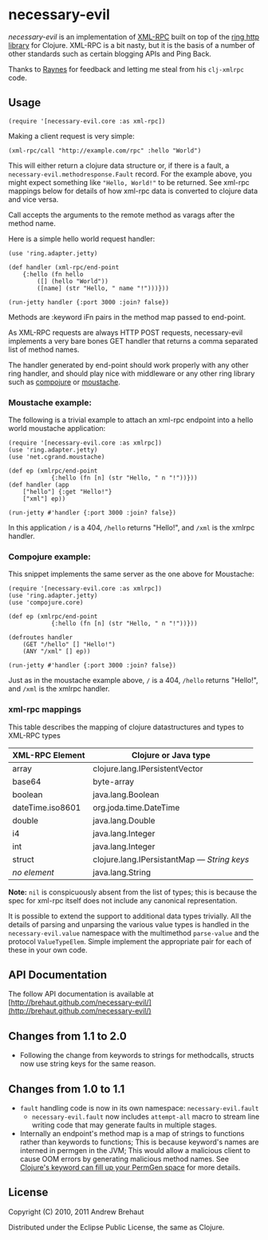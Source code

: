 # necessary-evil

*necessary-evil* is an implementation of [XML-RPC](http://xml-rpc.com/)
built on top of the [ring http
library](https://github.com/mmcgrana/ring) for Clojure. XML-RPC is a
bit nasty, but it is the basis of a number of other standards such as
certain blogging APIs and Ping Back.

Thanks to [Raynes](https://github.com/Raynes/) for feedback and letting me steal from his `clj-xmlrpc` code.

## Usage

    (require '[necessary-evil.core :as xml-rpc])

Making a client request is very simple:

    (xml-rpc/call "http://example.com/rpc" :hello "World") 

This will either return a clojure data structure or, if there is a fault, a `necessary-evil.methodresponse.Fault` record. For the example above, you might expect something like `"Hello, World!"` to be returned. See xml-rpc mappings below for details of how xml-rpc data is converted to clojure data and vice versa.

Call accepts the arguments to the remote method as varags after the method name.

Here is a simple hello world request handler:

    (use 'ring.adapter.jetty)
    
    (def handler (xml-rpc/end-point 
        {:hello (fn hello 
            ([] (hello "World"))
            ([name] (str "Hello, " name "!")))}))
    
    (run-jetty handler {:port 3000 :join? false})

Methods are :keyword iFn pairs in the method map passed to end-point. 

As XML-RPC requests are always HTTP POST requests, necessary-evil implements a very bare bones GET handler that returns a comma separated list of method names. 

The handler generated by end-point should work properly with any other ring handler, and should play nice with middleware or any other ring library such as [compojure](https://github.com/weavejester/compojure/) or [moustache](https://github.com/cgrand/moustache).

### Moustache example:

The following is a trivial example to attach an xml-rpc endpoint into a hello world moustache application:

    (require '[necessary-evil.core :as xmlrpc])  
    (use 'ring.adapter.jetty)   
    (use 'net.cgrand.moustache)                                        
    
    (def ep (xmlrpc/end-point 
                {:hello (fn [n] (str "Hello, " n "!"))}))
    (def handler (app 
        ["hello"] {:get "Hello!"} 
        ["xml"] ep))
    
    (run-jetty #'handler {:port 3000 :join? false})

In this application `/` is a 404, `/hello` returns "Hello!", and `/xml` is the xmlrpc handler.

### Compojure example:

This snippet implements the same server as the one above for Moustache:

    (require '[necessary-evil.core :as xmlrpc])  
    (use 'ring.adapter.jetty)   
    (use 'compojure.core)
    
    (def ep (xmlrpc/end-point 
                {:hello (fn [n] (str "Hello, " n "!"))}))

    (defroutes handler 
        (GET "/hello" [] "Hello!")
        (ANY "/xml" [] ep))

    (run-jetty #'handler {:port 3000 :join? false})

Just as in the moustache example above,  `/` is a 404, `/hello` returns "Hello!", and `/xml` is the xmlrpc handler.

### xml-rpc mappings

This table describes the mapping of clojure datastructures and types
to XML-RPC types

<table style="width: 100%">
    <thead>
    <tr><th>XML-RPC Element</th><th>Clojure or Java type</th></tr>
    </thead>
    <tbody>
        <tr><td>array</td><td>clojure.lang.IPersistentVector</td></tr>
        <tr><td>base64</td><td>byte-array</td></tr>
        <tr><td>boolean</td><td>java.lang.Boolean</td></tr>
        <tr><td>dateTime.iso8601</td><td>org.joda.time.DateTime</td></tr>
        <tr><td>double</td><td>java.lang.Double</td></tr>
        <tr><td>i4</td><td>java.lang.Integer</td></tr>
        <tr><td>int</td><td>java.lang.Integer</td></tr>
        <tr><td>struct</td><td>clojure.lang.IPersistantMap —
    <em>String keys</em></td></tr>
        <tr><td><em>no element</em></td><td>java.lang.String</td></tr>
    </tbody>
</table>

**Note:** `nil` is conspicuously absent from the list of types; this is because the spec for xml-rpc itself does not include any canonical representation.

It is possible to extend the support to additional data types trivially. All the details of parsing and unparsing the various value types is handled in the `necessary-evil.value` namespace with the multimethod `parse-value` and the protocol `ValueTypeElem`. Simple implement the appropriate pair for each of these in your own code.

## API Documentation

The follow API documentation is available at [http://brehaut.github.com/necessary-evil/](http://brehaut.github.com/necessary-evil/)

## Changes from 1.1 to 2.0

 * Following the change from keywords to strings for methodcalls,
   structs now use string keys for the same reason.

## Changes from 1.0 to 1.1

 * `fault` handling code is now in its own namespace: `necessary-evil.fault`
   * `necessary-evil.fault` now includes `attempt-all` macro to stream line 
     writing code that may generate faults in multiple stages.
 * Internally an endpoint's method map is a map of strings to functions rather 
   than keywords to functions; This is because keyword's names are interned in 
   permgen in the JVM; This would allow a malicious client to cause OOM errors by 
   generating malicious method names. See [Clojure's keyword can fill up your PermGen space](http://www.xcombinator.com/2011/03/02/clojures-keyword-can-fill-up-your-permgen-space/) for more details.

## License

Copyright (C) 2010, 2011 Andrew Brehaut

Distributed under the Eclipse Public License, the same as Clojure.


